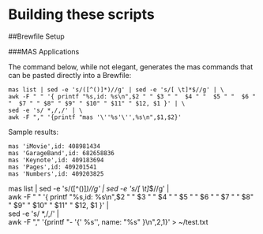 # Building these scripts 


##Brewfile Setup

###MAS Applications

The command below, while not elegant, generates the mas commands that can be pasted directly into a Brewfile:

~~~~
mas list | sed -e 's/([^()]*)//g' | sed -e 's/[ \t]*$//g' | \
awk -F " " '{ printf "%s,id: %s\n",$2 " " $3 " "  $4 " "  $5 " "  $6 " "  $7 " " $8" " $9" " $10" " $11" " $12, $1 }' | \
sed -e 's/ *,/,/' | \
awk -F "," '{printf "mas '\''%s'\'',%s\n",$1,$2}'
~~~~

Sample results:
~~~~
mas 'iMovie',id: 408981434
mas 'GarageBand',id: 682658836
mas 'Keynote',id: 409183694
mas 'Pages',id: 409201541
mas 'Numbers',id: 409203825
~~~~



mas list | sed -e 's/([^()]*)//g' | sed -e 's/[ \t]*$//g' | \
awk -F " " '{ printf "%s,id: %s\n",$2 " " $3 " "  $4 " "  $5 " "  $6 " "  $7 " " $8" " $9" " $10" " $11" " $12, $1 }' | \
sed -e 's/ *,/,/' | \
awk -F "," '{printf "- '\{' %s'', name: \"%s\" \}\n",$2,$1}' > ~/test.txt
